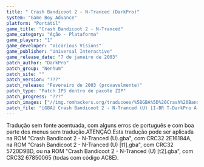 ```yaml
---
title: " Crash Bandicoot 2 - N-Tranced (DarkPro)"
system: "Game Boy Advance"
platform: "Portátil"
game_title: "Crash Bandicoot 2 - N-Tranced"
game_category: "Ação - Plataforma"
game_players: "1"
game_developer: "Vicarious Visions"
game_publisher: "Universal Interactive"
game_release_date: "7 de janeiro de 2003"
patch_author: "DarkPro"
patch_group: "Nenhum"
patch_site: ""
patch_version: "???"
patch_release: "Fevereiro de 2003 (provavelmente)"
patch_type: "Patch IPS dentro de pacote ZIP"
patch_progress: "???"
patch_images: ["//img.romhackers.org/traducoes/%5BGBA%5D%20Crash%20Bandicoot%202%20-%20N-Tranced%20-%20DarkPro%20-%201.png","//img.romhackers.org/traducoes/%5BGBA%5D%20Crash%20Bandicoot%202%20-%20N-Tranced%20-%20DarkPro%20-%202.png","//img.romhackers.org/traducoes/%5BGBA%5D%20Crash%20Bandicoot%202%20-%20N-Tranced%20-%20DarkPro%20-%203.png"]
patch_file: "[GBA] Crash Bandicoot 2 - N-Tranced (U) [I-BR T-DarkPro A-2003].zip"
---
```

Tradução sem fonte acentuada, com alguns erros de português e com boa parte dos menus sem tradução.ATENÇÃO:Esta tradução pode ser aplicada na ROM "Crash Bandicoot 2 - N-Tranced (U).gba", com CRC32 2E16184A, na ROM "Crash Bandicoot 2 - N-Tranced (U) [t1].gba", com CRC32 5720D9BD, ou na ROM "Crash Bandicoot 2 - N-Tranced (U) [t2].gba", com CRC32 67850065 (todas com código AC8E).